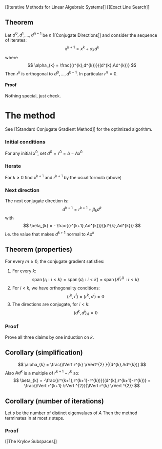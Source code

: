 [[Iterative Methods for Linear Algebraic Systems]]
[[Exact Line Search]]
## Theorem
Let $d^{0},d^{1},\dots,d^{n-1}$ be $n$ [[Conjugate Directions]]
and consider the sequence of iterates:
$$
x^{k+1}= x^{k} + \alpha_{k} d^{k}
$$
where 
$$
\alpha_{k} = \frac{(r^{k},d^{k})}{(d^{k},Ad^{k})}
$$
Then $r^{k}$ is orthogonal to $d^{0},\dots,d^{k-1}$.
In particular $r^{n}=0$.
#### Proof
Nothing special, just check.

# The method
See [[Standard Conjugate Gradient Method]] for the optimized algorithm.
### Initial conditions
For any initial $x^{0}$, set $d^{0}=r^{0}=b-Ax^{0}$
### Iterate
For $k\geq 0$ find $x^{k+1}$ and $r^{k+1}$ by the usual formula (above)
### Next direction
The next conjugate direction is:
$$
d^{k+1} = r^{k+1} +\beta_{k} d^{k}
$$
with
$$
\beta_{k} = - \frac{(r^{k+1},Ad^{k})}{(d^{k},Ad^{k})}
$$
i.e. the value that makes $d^{k+1}$ normal to $Ad^{k}$
## Theorem (properties)
For every $m\geq 0$, the conjugate gradient satisfies:
1. For every $k$:
$$
\operatorname{span}\{ r_{i} : i<k\}=\operatorname{span}\{ d_{i} : i<k\}=\operatorname{span}\{ A^{i}r^{0}:i<k \}
$$
2. For $i<k$, we have orthogonality conditions:
$$
(r^{k},r^{i})=(r^{k},d^{i}) = 0
$$
3. The directions are conjugate, for $i<k$:
$$
(d^{k},d^{i})_{A} = 0
$$
### Proof
Prove all three claims by one induction on $k$.
## Corollary (simplification)
$$
\alpha_{k} = \frac{\lVert r^{k} \rVert^{2} }{(d^{k},Ad^{k})}
$$
Also $Ad^{k}$ is a multiple of $r^{k+1}-r^{k}$ so:
$$
\beta_{k} = -\frac{(r^{k+1},r^{k+1}-r^{k})}{(d^{k},r^{k+1}-r^{k})} =  \frac{\lVert r^{k+1} \rVert ^{2}}{\lVert r^{k} \rVert ^{2}}
$$
## Corollary (number of iterations)
Let $s$ be the number of distinct eigenvalues of $A$
Then the method terminates in at most $s$ steps.
### Proof
[[The Krylov Subspaces]]

# 